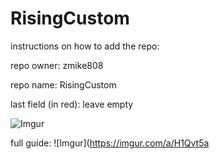# RisingCustom
instructions on how to add the repo:

repo owner: zmike808

repo name: RisingCustom

last field (in red): leave empty


![Imgur](https://i.imgur.com/f9jdEXW.png)


full guide:
![Imgur](https://imgur.com/a/H1Qvt5a
